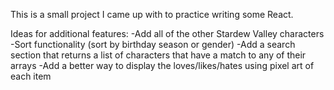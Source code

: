 This is a small project I came up with to practice writing some React.

Ideas for additional features:
-Add all of the other Stardew Valley characters
-Sort functionality (sort by birthday season or gender)
-Add a search section that returns a list of characters that have a match to any of their arrays
-Add a better way to display the loves/likes/hates using pixel art of each item

